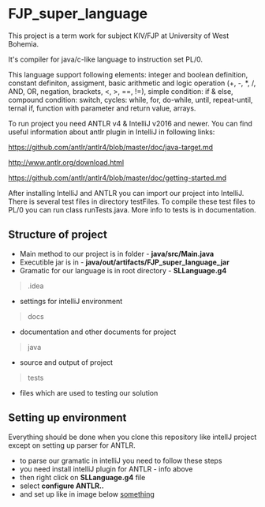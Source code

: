 # FJP_super_language

This project is a term work for subject KIV/FJP at University of West Bohemia.

It's compiler for java/c-like language to instruction set PL/0.

This language support following elements:
integer and boolean definition,
constant definiton,
assigment,
basic arithmetic and logic operation (+, -, *, /, AND, OR, negation, brackets, <, >, ==, !=),
simple condition: if & else,
compound condition: switch,
cycles: while, for, do-while, until, repeat-until,
ternal if,
function with parameter and return value,
arrays.


To run project you need ANTLR v4 & IntelliJ v2016 and newer.
You can find useful information about antlr plugin in IntelliJ in following links:

https://github.com/antlr/antlr4/blob/master/doc/java-target.md

http://www.antlr.org/download.html

https://github.com/antlr/antlr4/blob/master/doc/getting-started.md



After installing IntelliJ and ANTLR you can import our project into IntelliJ.
There is several test files in directory testFiles. To compile these test files to PL/0 you can
run class runTests.java. More info to tests is in documentation.

## Structure of project
- Main method to our project is in folder - **java/src/Main.java**
- Executible jar is in - **java/out/artifacts/FJP_super_language_jar**
- Gramatic for our language is in root directory - **SLLanguage.g4**

> .idea
- settings for intelliJ environment
> docs
- documentation and other documents for project
> java
- source and output of project
> tests
- files which are used to testing our solution

## Setting up environment
Everything should be done when you clone this repository like intellJ project except on setting up 
parser for ANTLR.
- to parse our gramatic in intelliJ you need to follow these steps
- you need install intelliJ plugin for ANTLR - info above
- then right click on **SLLanguage.g4** file
- select **configure ANTLR..**
- and set up like in image below
[something](docs/settingsForANTLR.png)
